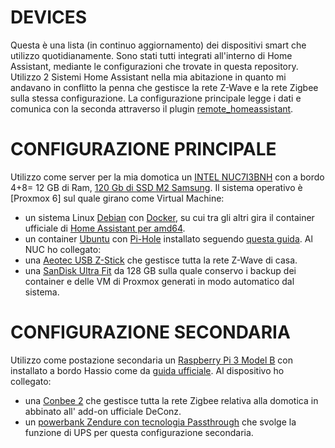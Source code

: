 # DEVICES
Questa è una lista (in continuo aggiornamento) dei dispositivi smart che utilizzo quotidianamente.
Sono stati tutti integrati all'interno di Home Assistant, mediante le configurazioni che trovate in questa repository.
Utilizzo 2 Sistemi Home Assistant nella mia abitazione in quanto mi andavano in conflitto la penna che gestisce la rete Z-Wave e la rete Zigbee sulla stessa configurazione.
La configurazione principale legge i dati e comunica con la seconda attraverso il plugin [remote_homeassistant].

# CONFIGURAZIONE PRINCIPALE
Utilizzo come server per la mia domotica un [INTEL NUC7I3BNH] con a bordo 4+8= 12 GB di Ram, [120 Gb di SSD M2 Samsung].
Il sistema operativo è [Proxmox 6] sul quale girano come Virtual Machine:
 - un sistema Linux [Debian] con [Docker], su cui tra gli altri gira il container ufficiale di [Home Assistant per amd64].
 - un container [Ubuntu] con [Pi-Hole] installato seguendo [questa guida].
 Al NUC ho collegato:
  - una [Aeotec USB Z-Stick] che gestisce tutta la rete Z-Wave di casa.
  - una [SanDisk Ultra Fit] da 128 GB sulla quale conservo i backup dei container e delle VM di Proxmox generati in modo automatico dal sistema.


# CONFIGURAZIONE SECONDARIA
Utilizzo come postazione secondaria un [Raspberry Pi 3 Model B] con installato a bordo Hassio come da [guida ufficiale].
Al dispositivo ho collegato:
 - una [Conbee 2] che gestisce tutta la rete Zigbee relativa alla domotica in abbinato all' add-on ufficiale DeConz.
 - un [powerbank Zendure con tecnologia Passthrough] che svolge la funzione di UPS per questa configurazione secondaria.

[INTEL NUC7I3BNH]: <https://amzn.to/2TTdeDw>
[120 Gb di SSD M2 Samsung]: <https://amzn.to/2HDHZWw>
[Proxmox]: <https://www.proxmox.com/en/>
[Debian]: <https://www.debian.org/>
[Docker]: <https://www.docker.com/>
[Home Assistant per amd64]: <https://diyfuturism.com/index.php/2018/03/20/pi-to-nuc-part-1-migrating-hass-io-to-a-virtual-machine-proxmox-docker/>
[Ubuntu]: <https://www.ubuntu-it.org/>
[Pi-Hole]: <https://pi-hole.net/>
[questa guida]: <https://www.linuxincluded.com/install-pi-hole-on-ubuntu/>
[remote_homeassistant]: <https://github.com/lukas-hetzenecker/home-assistant-remote>
[Raspberry Pi 3 Model B]: <https://amzn.to/2Fvos7u>
[guida ufficiale]: <https://www.home-assistant.io/hassio/installation/>
[Conbee 2]: <https://amzn.to/2QXWJSx>
[powerbank Zendure con tecnologia Passthrough]: <https://amzn.to/2s1vaiw>
[Aeotec USB Z-Stick]: <https://amzn.to/2tzeiAj>
[SanDisk Ultra Fit]: <https://amzn.to/2ukIDmi>
